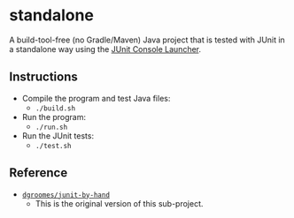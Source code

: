 # standalone

A build-tool-free (no Gradle/Maven) Java project that is tested with JUnit in a standalone way using the [JUnit Console Launcher](https://junit.org/junit5/docs/current/user-guide/#running-tests-console-launcher).

## Instructions

* Compile the program and test Java files:
  * `./build.sh`
* Run the program:
  * `./run.sh`
* Run the JUnit tests:
  * `./test.sh`

## Reference

* [`dgroomes/junit-by-hand`](https://github.com/dgroomes/junit-by-hand)
  * This is the original version of this sub-project.
